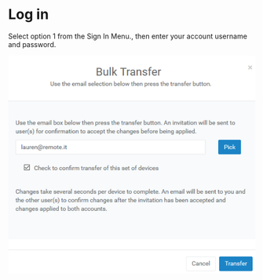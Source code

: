 # Log in

Select option 1 from the Sign In Menu., then enter your account username and password.

![](../../.gitbook/assets/image%20%28125%29.png)

